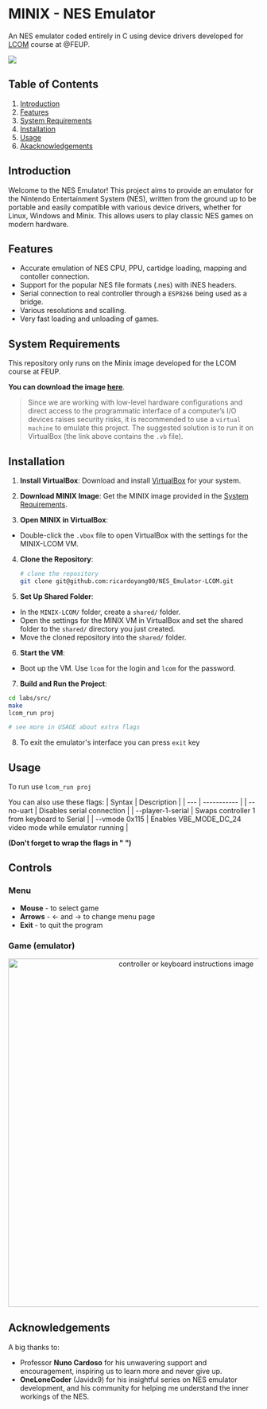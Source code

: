 # MINIX - NES Emulator 
An NES emulator coded entirely in C using device drivers developed for [LCOM](https://sigarra.up.pt/feup/en/UCURR_GERAL.FICHA_UC_VIEW?pv_ocorrencia_id=520323) course at @FEUP.

<a href="https://minix3.org/"><img src="https://img.shields.io/badge/OS-Minix%203-blue"></a>
</br>

## Table of Contents
1. [Introduction](#introduction)
2. [Features](#features)
3. [System Requirements](#system-requirements)
4. [Installation](#installation)
5. [Usage](#usage)
6. [Akacknowledgements](#acknowledgements)


## Introduction
Welcome to the NES Emulator! This project aims to provide an emulator for the Nintendo Entertainment System (NES), written from the ground up to be portable and easily compatible with various device drivers, whether for Linux, Windows and Minix. This allows users to play classic NES games on modern hardware.

## Features
- Accurate emulation of NES CPU, PPU, cartidge loading, mapping and contoller connection.
- Support for the popular NES file formats (.nes) with iNES headers.
- Serial connection to real controller through a `ESP8266` being used as a bridge.
- Various resolutions and scalling.
- Very fast loading and unloading of games.

## System Requirements
This repository only runs on the Minix image developed for the LCOM course at FEUP. 

**You can download the image [here](https://drive.google.com/file/d/1dM32zTzkTUEqNtTwsO-n__XO6r1Y5I-f/view?usp=sharing)**.

> Since we are working with low-level hardware configurations and direct access to the programmatic interface of a computer’s I/O devices raises security risks, it is recommended to use a `virtual machine` to emulate this project. The suggested solution is to run it on VirtualBox (the link above contains the `.vb` file).

## Installation

1. **Install VirtualBox**: Download and install [VirtualBox](https://www.virtualbox.org/wiki/Downloads) for your system.

2. **Download MINIX Image**: Get the MINIX image provided in the [System Requirements](#system-requirements).

3. **Open MINIX in VirtualBox**:
- Double-click the `.vbox` file to open VirtualBox with the settings for the MINIX-LCOM VM.

4. **Clone the Repository**:
   ```bash
   # clone the repository
   git clone git@github.com:ricardoyang00/NES_Emulator-LCOM.git

5. **Set Up Shared Folder**:
- In the `MINIX-LCOM/` folder, create a `shared/` folder.
- Open the settings for the MINIX VM in VirtualBox and set the shared folder to the `shared/` directory you just created.
- Move the cloned repository into the `shared/` folder.

6. **Start the VM**:
- Boot up the VM. Use `lcom` for the login and `lcom` for the password.

7. **Build and Run the Project**:
```bash
cd labs/src/
make
lcom_run proj

# see more in USAGE about extra flags
```

8. To exit the emulator's interface you can press `exit` key


## Usage

To run use `lcom_run proj`

You can also use these flags:
| Syntax | Description |
| --- | ----------- |
| --no-uart | Disables serial connection |
| --player-1-serial | Swaps controller 1 from keyboard to Serial |
| --vmode 0x115 | Enables VBE_MODE_DC_24 video mode while emulator running |

**(Don't forget to wrap the flags in " ")**

## Controls

### Menu
- **Mouse** - to select game
- **Arrows** - &larr; and &rarr; to change menu page
- **Exit** -  to quit the program

### Game (emulator)
<p align="center"><img src="/doc/image.png" alt="controller or keyboard instructions image" width=700></p>

## Acknowledgements
A big thanks to:

- Professor **Nuno Cardoso** for his unwavering support and encouragement, inspiring us to learn more and never give up.
- **OneLoneCoder** (Javidx9) for his insightful series on NES emulator development, and his community for helping me understand the inner workings of the NES.
